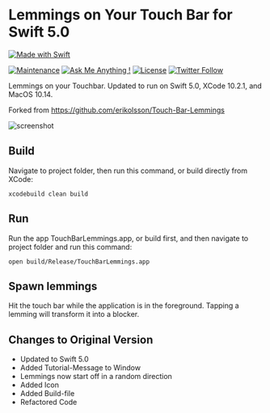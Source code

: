 # Lemmings on Your Touch Bar for Swift 5.0
[![Made with Swift](https://img.shields.io/badge/Made_with-Swift-fa7343.svg?logo=swift&style=popout)](https://www.apple.com/swift/)

[![Maintenance](https://img.shields.io/badge/Maintained%3F-yes-green.svg)](https://github.com/matthiaszarzecki/Touch-Bar-Lemmings-Swift5.0/graphs/commit-activity) [![Ask Me Anything !](https://img.shields.io/badge/Ask%20me-anything-1abc9c.svg)](http://www.matthiaszarzecki.com) [![License](https://img.shields.io/badge/License-CC-blue.svg)](https://en.wikipedia.org/wiki/Creative_Commons_license) [![Twitter Follow](https://img.shields.io/twitter/follow/icarustyler.svg?style=social&label=Follow)](https://twitter.com/IcarusTyler)

Lemmings on your Touchbar. Updated to run on Swift 5.0, XCode 10.2.1, and MacOS 10.14.

Forked from https://github.com/erikolsson/Touch-Bar-Lemmings

![screenshot](https://github.com/erikolsson/Touch-Bar-Lemmings/blob/master/media/screenshot.jpg?raw=true)

## Build
Navigate to project folder, then run this command, or build directly from XCode:
```
xcodebuild clean build
```

## Run
Run the app TouchBarLemmings.app, or build first, and then navigate to project folder and run this command:
```
open build/Release/TouchBarLemmings.app
```

## Spawn lemmings
Hit the touch bar while the application is in the foreground. Tapping a lemming will transform it into a blocker.

## Changes to Original Version
- Updated to Swift 5.0
- Added Tutorial-Message to Window
- Lemmings now start off in a random direction
- Added Icon
- Added Build-file
- Refactored Code
